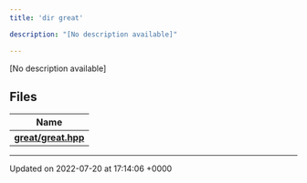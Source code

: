 ```yaml
---
title: 'dir great'

description: "[No description available]"

---
```







[No description available]

## Files

| Name           |
| -------------- |
| **[great/great.hpp](/documentation/code/files/great_8hpp/#file-great.hpp)**  |






-------------------------------

Updated on 2022-07-20 at 17:14:06 +0000
